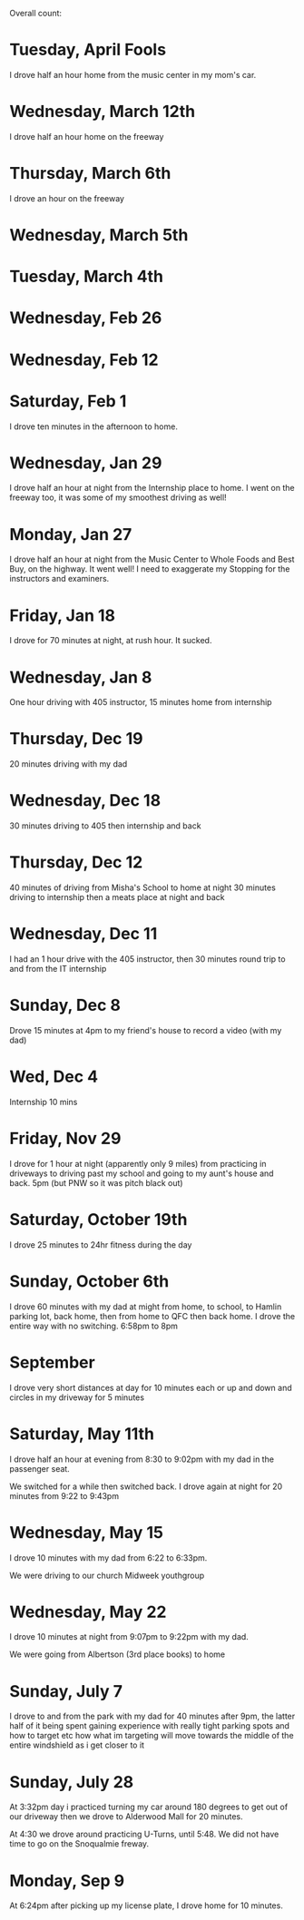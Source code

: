 Overall count: 
# Tuesday, April Fools
I drove half an hour home from the music center in my mom's car.
# Wednesday, March 12th
I drove half an hour home on the freeway
# Thursday, March 6th
I drove an hour on the freeway
# Wednesday, March 5th
# Tuesday, March 4th
# Wednesday, Feb 26

# Wednesday, Feb 12

# Saturday, Feb 1
I drove ten minutes in the afternoon to home.
# Wednesday, Jan 29
I drove half an hour at night from the Internship place to home. I went on the freeway too, it was some of my smoothest driving as well!
# Monday, Jan 27
I drove half an hour at night from the Music Center to Whole Foods and Best Buy, on the highway.
It went well! I need to exaggerate my Stopping for the instructors and examiners.
# Friday, Jan 18
I drove for 70 minutes at night, at rush hour. It sucked.
# Wednesday, Jan 8
One hour driving with 405 instructor, 15 minutes home from internship
# Thursday, Dec 19
20 minutes driving with my dad
# Wednesday, Dec 18
30 minutes driving to 405 then internship and back
# Thursday, Dec 12
40 minutes of driving from Misha's School to home at night
30 minutes driving to internship then a meats place at night and back
# Wednesday, Dec 11
I had an 1 hour drive with the 405 instructor, then 30 minutes round trip to and from the IT internship
# Sunday, Dec 8
Drove 15 minutes at 4pm to my friend's house to record a video (with my dad)
# Wed, Dec 4
Internship 10 mins
# Friday, Nov 29
I drove for 1 hour at night (apparently only 9 miles) from practicing in driveways to driving past my school and going to my aunt's house and back.
5pm (but PNW so it was pitch black out)
# Saturday, October 19th
I drove 25 minutes to 24hr fitness during the day
# Sunday, October 6th
I drove 60 minutes with my dad at might from home, to school, to Hamlin parking lot, back home, then from home to QFC then back home. 
I drove the entire way with no switching. 
6:58pm to 8pm
# September
I drove very short distances at day for 10 minutes each or up and down and circles in my driveway for 5 minutes
# Saturday, May 11th
I drove half an hour at evening from 8:30 to 9:02pm with my dad in the passenger seat.

We switched for a while then switched back. 
I drove again at night for 20 minutes from 9:22 to 9:43pm

# Wednesday, May 15
I drove 10 minutes with my dad from 6:22 to 6:33pm.

We were driving to our church Midweek youthgroup

# Wednesday, May 22
I drove 10 minutes at night from 9:07pm to 9:22pm with my dad. 

We were going from Albertson (3rd place books) to home

# Sunday, July 7
I drove to and from the park with my dad for 40 minutes after 9pm, the latter half of it being spent gaining experience with really tight parking spots and how to target etc how what im targeting will move towards the middle of the entire windshield as i get closer to it

# Sunday, July 28
At 3:32pm day i practiced turning my car around 180 degrees to get out of our driveway then we drove to Alderwood Mall for 20 minutes.

At 4:30 we drove around practicing U-Turns, until 5:48. We did not have time to go on the Snoqualmie freway.

# Monday, Sep 9
At 6:24pm after picking up my license plate, I drove home for 10 minutes.